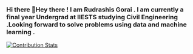 ### Hi there 👋Hey there ! I am Rudrashis Gorai . I am currently a final year Undergrad at IIESTS studying Civil Engineering .Looking forward to solve problems using data and machine learning .

<!--
**rudrashisgorai/rudrashisgorai** is a ✨ _special_ ✨ repository because its `README.md` (this file) appears on your GitHub profile.

Here are some ideas to get you started:



- ⚡  
-->
[![Contribution Stats](https://github-contribution-stats.vercel.app/api/?username=rudrashisgorai)](https://github.com/rudrashisgorai/github-contribution-stats/)
